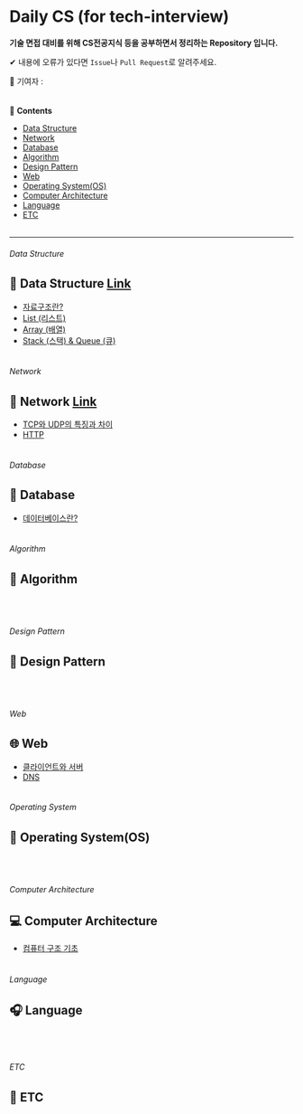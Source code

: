 # Daily CS (for tech-interview)

**기술 면접 대비를 위해 CS전공지식 등을 공부하면서 정리하는 Repository 입니다.**

✔ 내용에 오류가 있다면 `Issue`나 `Pull Request`로 알려주세요.

🐰 기여자 :  
<br>
<br>
📖 **Contents**

- [Data Structure](#data-structure)
- [Network](#network)
- [Database](#database)
- [Algorithm](#algorithm)
- [Design Pattern](#design-pattern)
- [Web](#Web)
- [Operating System(OS)](#operating-system)
- [Computer Architecture](#computer-architecture)
- [Language](#language)
- [ETC](#ETC)  
  <br>

---

###### Data Structure

## 🧪 Data Structure [Link](/contents/DataStructure/README.md)

- [자료구조란?](/contents/DataStructure/README.md#자료구조란?)
- [List (리스트)](/contents/DataStructure/README.md#list-리스트)
- [Array (배열)](/contents/DataStructure/README.md#array-배열)
- [Stack (스택) & Queue (큐)](/contents/DataStructure/README.md#stack-스택-queue-큐)
  <br>
  <br>

###### Network

## 📶 Network [Link](./contents/Network/README.md)

- [TCP와 UDP의 특징과 차이](/contents/Network/README.md#TCP-UDP)
- [HTTP](/contents/Network/README.md#HTTP)
  <br>
  <br>

###### Database

## 💾 Database

- [데이터베이스란?](/contents/Database/database.md)
  <br>
  <br>

###### Algorithm

## 🧮 Algorithm

<br>
<br>

###### Design Pattern

## 🎨 Design Pattern

<br>
<br>

###### Web

## 🌐 Web

- [클라이언트와 서버](/contents/Web/ClientAndServer.md)
- [DNS](/contents/Web/DNS.md)
  <br>
  <br>

###### Operating System

## 💽 Operating System(OS)

<br>
<br>

###### Computer Architecture

## 💻 Computer Architecture

- [컴퓨터 구조 기초](/contents/ComputerArchitecture/ComputerArchitecture.md)
  <br>
  <br>

###### Language

## 🎧 Language

<br>
<br>

###### ETC

## 🎸 ETC

<br>
<br>
